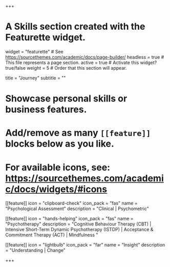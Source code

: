 +++
# A Skills section created with the Featurette widget.
widget = "featurette"  # See https://sourcethemes.com/academic/docs/page-builder/
headless = true  # This file represents a page section.
active = true  # Activate this widget? true/false
weight = 5  # Order that this section will appear.

title = "Journey"
subtitle = ""

# Showcase personal skills or business features.
# 
# Add/remove as many `[[feature]]` blocks below as you like.
# 
# For available icons, see: https://sourcethemes.com/academic/docs/widgets/#icons

 [[feature]]
  icon = "clipboard-check"
  icon_pack = "fas"
  name = "Psychological Assessment"
  description = "Clinical | Psychometric"
  

[[feature]]
  icon = "hands-helping"
  icon_pack = "fas"
  name = "Psychotherapy"
  description = "Cognitive Behaviour Therapy (CBT)  | Intensive Short-Term Dynamic Psychotherapy (ISTDP) | Acceptance & Commitment Therapy (ACT) | Mindfulness "
  
  
  [[feature]]
  icon = "lightbulb"
  icon_pack = "far"
  name = "Insight"
  description = "Understanding | Change"
  
+++
